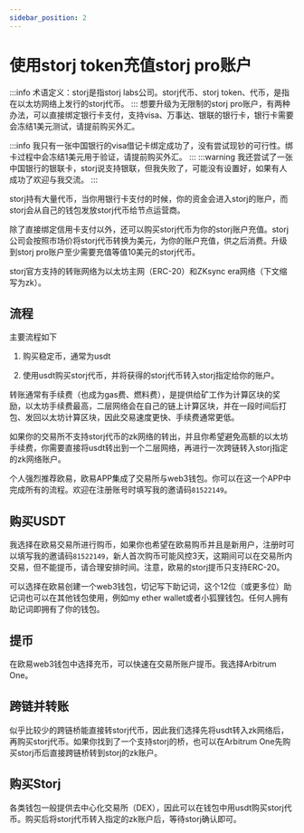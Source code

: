 ```yaml
---
sidebar_position: 2
---
```


# 使用storj token充值storj pro账户

:::info
术语定义：storj是指storj labs公司。storj代币、storj token、代币，是指在以太坊网络上发行的storj代币。
:::
想要升级为无限制的storj pro账户，有两种办法，可以直接绑定银行卡支付，支持visa、万事达、银联的银行卡，银行卡需要会冻结1美元测试，请提前购买外汇。

:::info
我只有一张中国银行的visa借记卡绑定成功了，没有尝试现钞的可行性。绑卡过程中会冻结1美元用于验证，请提前购买外汇。
:::
:::warning
我还尝试了一张中国银行的银联卡，storj说支持银联，但我失败了，可能没有设置好，如果有人成功了欢迎与我交流。
:::

storj持有大量代币，当你用银行卡支付的时候，你的资金会进入storj的账户，而storj会从自己的钱包发放storj代币给节点运营商。

除了直接绑定信用卡支付以外，还可以购买storj代币为你的storj账户充值。storj公司会按照市场价将storj代币转换为美元，为你的账户充值，供之后消费。升级到storj pro账户至少需要充值等值10美元的storj代币。

storj官方支持的转账网络为以太坊主网（ERC-20）和ZKsync era网络（下文缩写为zk）。

## 流程

主要流程如下

1. 购买稳定币，通常为usdt

2. 使用usdt购买storj代币，并将获得的storj代币转入storj指定给你的账户。

转账通常有手续费（也成为gas费、燃料费），是提供给矿工作为计算区块的奖励，以太坊手续费最高，二层网络会在自己的链上计算区块，并在一段时间后打包、发回以太坊计算区块，因此交易速度更快、手续费通常更低。

如果你的交易所不支持storj代币的zk网络的转出，并且你希望避免高额的以太坊手续费，你需要直接将usdt转出到一个二层网络，再进行一次跨链转入storj指定的zk网络账户。

个人强烈推荐欧易，欧易APP集成了交易所与web3钱包。你可以在这一个APP中完成所有的流程。欢迎在注册账号时填写我的邀请码`81522149`。

## 购买USDT

我选择在欧易交易所进行购币，如果你也希望在欧易购币并且是新用户，注册时可以填写我的邀请码`81522149`，新人首次购币可能风控3天，这期间可以在交易所内交易，但不能提币，请合理安排时间。注意，欧易的storj提币只支持ERC-20。

可以选择在欧易创建一个web3钱包，切记写下助记词，这个12位（或更多位）助记词也可以在其他钱包使用，例如my ether wallet或者小狐狸钱包。任何人拥有助记词即拥有了你的钱包。

## 提币
在欧易web3钱包中选择充币，可以快速在交易所账户提币。我选择Arbitrum One。

## 跨链并转账
似乎比较少的跨链桥能直接转storj代币，因此我们选择先将usdt转入zk网络后，再购买storj代币。如果你找到了一个支持storj的桥，也可以在Arbitrum One先购买storj币后直接跨链桥转到storj的zk账户。

## 购买Storj
各类钱包一般提供去中心化交易所（DEX），因此可以在钱包中用usdt购买storj代币。购买后将storj代币转入指定的zk账户后，等待storj确认即可。
